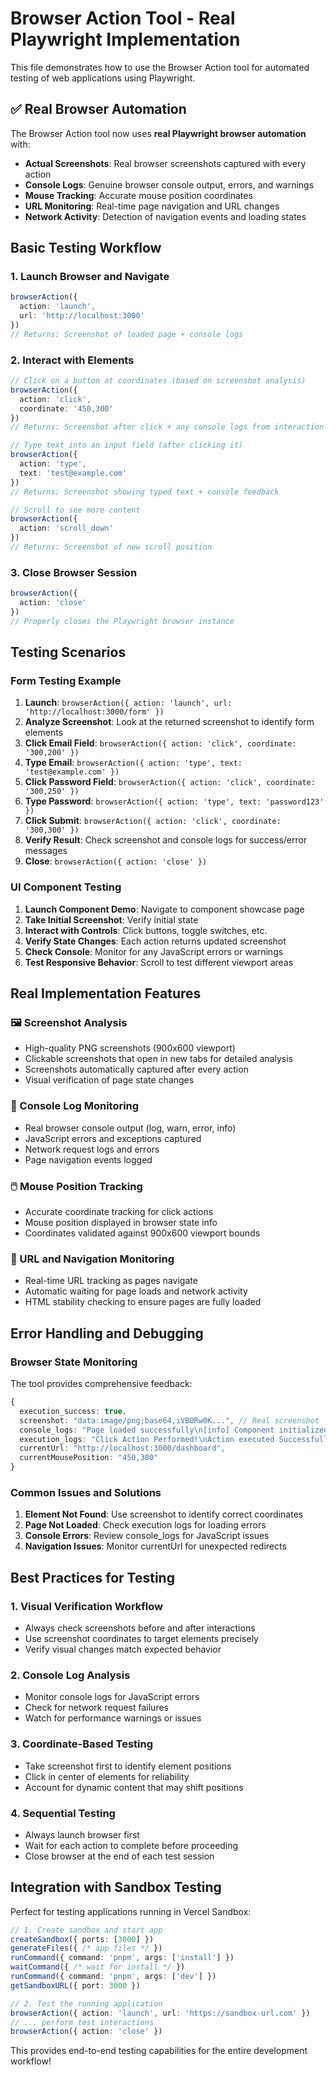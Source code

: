# Browser Action Tool - Real Playwright Implementation

This file demonstrates how to use the Browser Action tool for automated testing of web applications using Playwright.

## ✅ Real Browser Automation

The Browser Action tool now uses **real Playwright browser automation** with:
- **Actual Screenshots**: Real browser screenshots captured with every action
- **Console Logs**: Genuine browser console output, errors, and warnings
- **Mouse Tracking**: Accurate mouse position coordinates
- **URL Monitoring**: Real-time page navigation and URL changes
- **Network Activity**: Detection of navigation events and loading states

## Basic Testing Workflow

### 1. Launch Browser and Navigate
```typescript
browserAction({
  action: 'launch',
  url: 'http://localhost:3000'
})
// Returns: Screenshot of loaded page + console logs
```

### 2. Interact with Elements
```typescript
// Click on a button at coordinates (based on screenshot analysis)
browserAction({
  action: 'click',
  coordinate: '450,300'
})
// Returns: Screenshot after click + any console logs from interaction

// Type text into an input field (after clicking it)
browserAction({
  action: 'type',
  text: 'test@example.com'
})
// Returns: Screenshot showing typed text + console feedback

// Scroll to see more content
browserAction({
  action: 'scroll_down'
})
// Returns: Screenshot of new scroll position
```

### 3. Close Browser Session
```typescript
browserAction({
  action: 'close'
})
// Properly closes the Playwright browser instance
```

## Testing Scenarios

### Form Testing Example
1. **Launch**: `browserAction({ action: 'launch', url: 'http://localhost:3000/form' })`
2. **Analyze Screenshot**: Look at the returned screenshot to identify form elements
3. **Click Email Field**: `browserAction({ action: 'click', coordinate: '300,200' })`
4. **Type Email**: `browserAction({ action: 'type', text: 'test@example.com' })`
5. **Click Password Field**: `browserAction({ action: 'click', coordinate: '300,250' })`
6. **Type Password**: `browserAction({ action: 'type', text: 'password123' })`
7. **Click Submit**: `browserAction({ action: 'click', coordinate: '300,300' })`
8. **Verify Result**: Check screenshot and console logs for success/error messages
9. **Close**: `browserAction({ action: 'close' })`

### UI Component Testing
1. **Launch Component Demo**: Navigate to component showcase page
2. **Take Initial Screenshot**: Verify initial state
3. **Interact with Controls**: Click buttons, toggle switches, etc.
4. **Verify State Changes**: Each action returns updated screenshot
5. **Check Console**: Monitor for any JavaScript errors or warnings
6. **Test Responsive Behavior**: Scroll to test different viewport areas

## Real Implementation Features

### 🖼️ Screenshot Analysis
- High-quality PNG screenshots (900x600 viewport)
- Clickable screenshots that open in new tabs for detailed analysis  
- Screenshots automatically captured after every action
- Visual verification of page state changes

### 📜 Console Log Monitoring
- Real browser console output (log, warn, error, info)
- JavaScript errors and exceptions captured
- Network request logs and errors
- Page navigation events logged

### 🖱️ Mouse Position Tracking
- Accurate coordinate tracking for click actions
- Mouse position displayed in browser state info
- Coordinates validated against 900x600 viewport bounds

### 🔗 URL and Navigation Monitoring
- Real-time URL tracking as pages navigate
- Automatic waiting for page loads and network activity
- HTML stability checking to ensure pages are fully loaded

## Error Handling and Debugging

### Browser State Monitoring
The tool provides comprehensive feedback:
```typescript
{
  execution_success: true,
  screenshot: "data:image/png;base64,iVBORw0K...", // Real screenshot
  console_logs: "Page loaded successfully\n[info] Component initialized",
  execution_logs: "Click Action Performed!\nAction executed Successfully!",
  currentUrl: "http://localhost:3000/dashboard",
  currentMousePosition: "450,300"
}
```

### Common Issues and Solutions

1. **Element Not Found**: Use screenshot to identify correct coordinates
2. **Page Not Loaded**: Check execution logs for loading errors
3. **Console Errors**: Review console_logs for JavaScript issues  
4. **Navigation Issues**: Monitor currentUrl for unexpected redirects

## Best Practices for Testing

### 1. Visual Verification Workflow
- Always check screenshots before and after interactions
- Use screenshot coordinates to target elements precisely
- Verify visual changes match expected behavior

### 2. Console Log Analysis
- Monitor console logs for JavaScript errors
- Check for network request failures
- Watch for performance warnings or issues

### 3. Coordinate-Based Testing
- Take screenshot first to identify element positions
- Click in center of elements for reliability
- Account for dynamic content that may shift positions

### 4. Sequential Testing
- Always launch browser first
- Wait for each action to complete before proceeding
- Close browser at the end of each test session

## Integration with Sandbox Testing

Perfect for testing applications running in Vercel Sandbox:

```typescript
// 1. Create sandbox and start app
createSandbox({ ports: [3000] })
generateFiles({ /* app files */ })
runCommand({ command: 'pnpm', args: ['install'] })
waitCommand({ /* wait for install */ })
runCommand({ command: 'pnpm', args: ['dev'] })
getSandboxURL({ port: 3000 })

// 2. Test the running application
browserAction({ action: 'launch', url: 'https://sandbox-url.com' })
// ... perform test interactions
browserAction({ action: 'close' })
```

This provides end-to-end testing capabilities for the entire development workflow!
